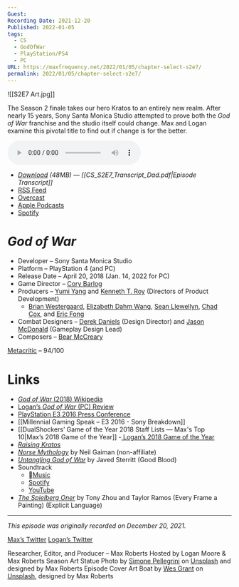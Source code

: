```yaml
---
Guest: 
Recording Date: 2021-12-20
Published: 2022-01-05
tags:
  - CS
  - GodOfWar
  - PlayStation/PS4
  - PC
URL: https://maxfrequency.net/2022/01/05/chapter-select-s2e7/
permalink: 2022/01/05/chapter-select-s2e7/
---
```

![[S2E7 Art.jpg]]

The Season 2 finale takes our hero Kratos to an entirely new realm. After nearly 15 years, Sony Santa Monica Studio attempted to prove both the *God of War* franchise and the studio itself could change. Max and Logan examine this pivotal title to find out if change is for the better.

<audio controls>
  <source src="https://traffic.libsyn.com/chapterselectpod/CS_S2E7_Final.mp3">
</audio>

- *[Download](https://traffic.libsyn.com/chapterselectpod/CS_S2E7_Final.mp3) (48MB)  — [[CS_S2E7_Transcript_Dad.pdf|Episode Transcript]]*
- [RSS Feed](https://chapterselectpod.libsyn.com/rss)
- [Overcast](https://overcast.fm/itunes1568777352/chapter-select)
- [Apple Podcasts](https://podcasts.apple.com/us/podcast/chapter-select/id1568777352)
- [Spotify](https://open.spotify.com/show/4f1TLZXbwtSX7uHROe9KlS)
# *God of War*

- Developer – Sony Santa Monica Studio
- Platform – PlayStation 4 (and PC)
- Release Date – April 20, 2018 (Jan. 14, 2022 for PC)
- Game Director – [Cory Barlog](https://en.wikipedia.org/wiki/Cory_Barlog)
- Producers – [Yumi Yang](https://www.mobygames.com/developer/sheet/view/developerId,174365/) and [Kenneth T. Roy](https://www.mobygames.com/developer/sheet/view/developerId,21952/) (Directors of Product Development)
	- [Brian Westergaard](https://www.mobygames.com/developer/sheet/view/developerId,78007/), [Elizabeth Dahm Wang](https://www.mobygames.com/developer/sheet/view/developerId,365536/), [Sean Llewellyn](https://www.mobygames.com/developer/sheet/view/developerId,421067/), [Chad Cox](https://www.mobygames.com/developer/sheet/view/developerId,267324/), and [Eric Fong](https://www.mobygames.com/developer/sheet/view/developerId,13505/)
- Combat Designers – [Derek Daniels](https://www.mobygames.com/developer/sheet/view/developerId,73059/) (Design Director) and [Jason McDonald](https://www.mobygames.com/developer/sheet/view/developerId,4707/) (Gameplay Design Lead)
- Composers – [Bear McCreary](https://en.wikipedia.org/wiki/Bear_McCreary)

[Metacritic](https://www.metacritic.com/game/playstation-4/god-of-war) – 94/100
# Links

- [*God of War* (2018) Wikipedia](https://en.wikipedia.org/wiki/God_of_War_(2018_video_game))
- [Logan’s *God of War* (PC) Review](https://comicbook.com/gaming/news/god-of-war-pc-review/)
- [PlayStation E3 2016 Press Conference](https://youtube.com/watch?v=GwofRzkROo4&t=1766)
- [[Millennial Gaming Speak – E3 2016 - Sony Breakdown]]
- [[DualShockers’ Game of the Year 2018 Staff Lists — Max's Top 10|Max’s 2018 Game of the Year]]
-[ Logan’s 2018 Game of the Year](https://www.dualshockers.com/dualshockers-game-of-the-year-2018-logan-top-10/)
- [*Raising Kratos*](https://youtu.be/lJZWKBDXXFY)
- [*Norse Mythology*](https://www.amazon.com/Norse-Mythology-Neil-Gaiman/dp/0393356183/) by Neil Gaiman (non-affiliate)
- [*Untangling God of War*](https://youtu.be/yegRHiaao7U) by Javed Sterritt (Good Blood)
- Soundtrack
	- [Music](https://music.apple.com/us/album/god-of-war-playstation-soundtrack/1370190783)
	- [Spotify](https://open.spotify.com/album/3AieuV7WztobSMYG86Hdez)
	- [YouTube](https://youtube.com/playlist?list=OLAK5uy_nWbRrBVDIDM_08DLg_u1uagBWoHdPQS5k)
- *[The Spielberg Oner](https://youtu.be/8q4X2vDRfRk)* by Tony Zhou and Taylor Ramos (Every Frame a Painting) (Explicit Language)

---
*This episode was originally recorded on December 20, 2021.*

[Max’s Twitter](https://www.twitter.com/maxroberts143)
[Logan’s Twitter](https://www.twitter.com/mooreman12)

Researcher, Editor, and Producer – Max Roberts
Hosted by Logan Moore & Max Roberts
Season Art Statue Photo by [Simone Pellegrini](https://unsplash.com/@mazerone) on [Unsplash](https://unsplash.com/photos/L3QG_OBluT0) and designed by Max Roberts
Episode Cover Art Boat by [Wes Grant](https://unsplash.com/@_wesgrant) on [Unsplash](https://unsplash.com/photos/244yXzOilz0), designed by Max Roberts